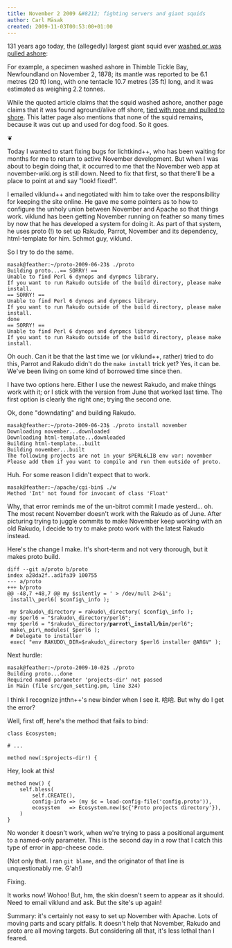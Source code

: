 ```yaml
---
title: November 2 2009 &#8212; fighting servers and giant squids
author: Carl Mäsak
created: 2009-11-03T00:53:00+01:00
---
```

131 years ago today, the (allegedly) largest giant squid ever [washed or was pulled ashore](http://en.wikipedia.org/wiki/Giant_squid):

<div class='quote'><p>For example, a specimen washed ashore in Thimble Tickle Bay, Newfoundland on November 2, 1878; its mantle was reported to be 6.1 metres (20 ft) long, with one tentacle 10.7 metres (35 ft) long, and it was estimated as weighing 2.2 tonnes.</p></div>

While the quoted article claims that the squid washed ashore, another page claims that it was found aground/alive off shore, [tied with rope and pulled to shore](http://en.wikipedia.org/wiki/List_of_giant_squid_specimens_and_sightings). This latter page also mentions that none of the squid remains, because it was cut up and used for dog food. So it goes.

<p class='separator'>&#10086;</p>

Today I wanted to start fixing bugs for lichtkind++, who has been waiting for months for me to return to active November development. But when I was about to begin doing that, it occurred to me that the November web app at november-wiki.org is still down. Need to fix that first, so that there'll be a place to point at and say "look! fixed!".

I emailed viklund++ and negotiated with him to take over the responsibility for keeping the site online. He gave me some pointers as to how to configure the unholy union between November and Apache so that things work. viklund has been getting November running on feather so many times by now that he has developed a system for doing it. As part of that system, he uses proto (!) to set up Rakudo, Parrot, November and its dependency, html-template for him. Schmot guy, viklund.

So I try to do the same.

    masak@feather:~/proto-2009-06-23$ ./proto
    Building proto...== SORRY! ==
    Unable to find Perl 6 dynops and dynpmcs library.
    If you want to run Rakudo outside of the build directory, please make install.
    == SORRY! ==
    Unable to find Perl 6 dynops and dynpmcs library.
    If you want to run Rakudo outside of the build directory, please make install.
    done
    == SORRY! ==
    Unable to find Perl 6 dynops and dynpmcs library.
    If you want to run Rakudo outside of the build directory, please make install.


Oh ouch. Can it be that the last time we (or viklund++, rather) tried to do this, Parrot and Rakudo didn't do the `make install` trick yet? Yes, it can be. We've been living on some kind of borrowed time since then.

I have two options here. Either I use the newest Rakudo, and make things work with it; or I stick with the version from June that worked last time. The first option is clearly the right one; trying the second one.

Ok, done "downdating" and building Rakudo.

    masak@feather:~/proto-2009-06-23$ ./proto install november
    Downloading november...downloaded
    Downloading html-template...downloaded
    Building html-template...built
    Building november...built
    The following projects are not in your $PERL6LIB env var: november
    Please add them if you want to compile and run them outside of proto.


Huh. For some reason I didn't expect that to work.

    masak@feather:~/apache/cgi-bin$ ./w
    Method 'Int' not found for invocant of class 'Float'


Why, that error reminds me of the un-bitrot commit I made yesterd... oh. The most recent November doesn't work with the Rakudo as of June. After picturing trying to juggle commits to make November keep working with an old Rakudo, I decide to try to make proto work with the latest Rakudo instead.

Here's the change I make. It's short-term and not very thorough, but it makes proto build.

<pre><code>diff --git a/proto b/proto
index a28da2f..ad1fa39 100755
--- a/proto
+++ b/proto
@@ -48,7 +48,7 @@ my $silently = ' &gt; /dev/null 2&gt;&amp;1';
 install\_perl6( $config\_info );
 
 my $rakudo\_directory = rakudo\_directory( $config\_info );
-my $perl6 = "$rakudo\_directory/perl6";
+my $perl6 = "$rakudo\_directory/<b>parrot\_install/bin/</b>perl6";
 make\_pir\_modules( $perl6 );
 # Delegate to installer
 exec( "env RAKUDO\_DIR=$rakudo\_directory $perl6 installer @ARGV" );
</code></pre>

Next hurdle:

    masak@feather:~/proto-2009-10-02$ ./proto
    Building proto...done
    Required named parameter 'projects-dir' not passed
    in Main (file src/gen_setting.pm, line 324)


I think I recognize jnthn++'s new binder when I see it. 哈哈. But why do I get the error?

Well, first off, here's the method that fails to bind:

    class Ecosystem;
    
    # ...
    
    method new(:$projects-dir!) {
    

Hey, look at this!

    method new() {
        self.bless(
            self.CREATE(),
            config-info => (my $c = load-config-file('config.proto')),
            ecosystem   => Ecosystem.new($c{'Proto projects directory'}),
        )
    }


No wonder it doesn't work, when we're trying to pass a positional argument to a named-only parameter. This is the second day in a row that I catch this type of error in app-cheese code.

(Not only that. I ran `git blame`, and the originator of that line is unquestionably me. G'ah!)

Fixing.

It works now! Wohoo! But, hm, the skin doesn't seem to appear as it should. Need to email viklund and ask. But the site's up again!

Summary: it's certainly not easy to set up November with Apache. Lots of moving parts and scary pitfalls. It doesn't help that November, Rakudo and proto are all moving targets. But considering all that, it's less lethal than I feared.



